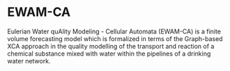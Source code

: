 # EWAM-CA
Eulerian Water quAlity Modeling - Cellular Automata (EWAM-CA) is a finite volume forecasting model which is formalized in terms of the Graph-based XCA approach in the quality modelling of the transport and reaction of a chemical substance mixed with water within the pipelines of a drinking water network. 
